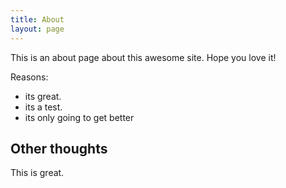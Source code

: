 ```yaml
---
title: About
layout: page
---
```



This is an about page about this awesome site.
Hope you love it!

Reasons:
- its great.
- its a test.
- its only going to get better

## Other thoughts

This is great.
